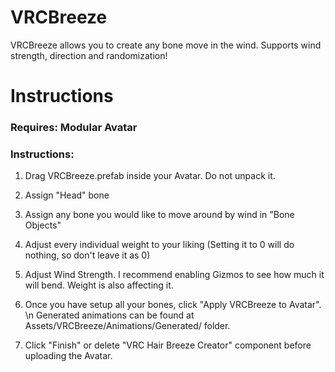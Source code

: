 # VRCBreeze
VRCBreeze allows you to create any bone move in the wind. Supports wind strength, direction and randomization!

# Instructions

### **Requires:** Modular Avatar

### **Instructions:**
1) Drag VRCBreeze.prefab inside your Avatar. Do not unpack it.

2) Assign "Head" bone

3) Assign any bone you would like to move around by wind in "Bone Objects"

4) Adjust every individual weight to your liking (Setting it to 0 will do nothing, so don't leave it as 0)

5) Adjust Wind Strength. I recommend enabling Gizmos to see how much it will bend. Weight is also affecting it.

6) Once you have setup all your bones, click "Apply VRCBreeze to Avatar". \n Generated animations can be found at Assets/VRCBreeze/Animations/Generated/ folder.

7) Click "Finish" or delete "VRC Hair Breeze Creator" component before uploading the Avatar.
